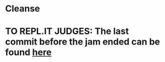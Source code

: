 # Cleanse

# TO REPL.IT JUDGES: The last commit before the jam ended can be found [here](https://github.com/BenjaminUrquhart/Cleanse/tree/3d33c580115474a23ce40d5d6157bbbb44749f68)
